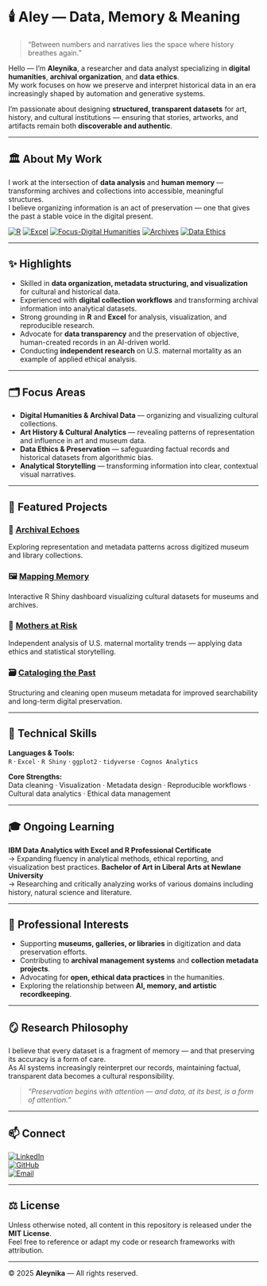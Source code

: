 # 🕯️ Aley — Data, Memory & Meaning  

> “Between numbers and narratives lies the space where history breathes again.”  

Hello — I’m **Aleynika**, a researcher and data analyst specializing in **digital humanities**, **archival organization**, and **data ethics**.  
My work focuses on how we preserve and interpret historical data in an era increasingly shaped by automation and generative systems.  

I’m passionate about designing **structured, transparent datasets** for art, history, and cultural institutions — ensuring that stories, artworks, and artifacts remain both **discoverable and authentic**.  

---

## 🏛️ About My Work  

I work at the intersection of **data analysis** and **human memory** — transforming archives and collections into accessible, meaningful structures.  
I believe organizing information is an act of preservation — one that gives the past a stable voice in the digital present.  

[![R](https://img.shields.io/badge/Code-R-blue?logo=r)](https://www.r-project.org/)
[![Excel](https://img.shields.io/badge/Tool-Excel-green?logo=microsoft-excel)](https://www.microsoft.com/en-us/microsoft-365/excel)
[![Focus-Digital Humanities](https://img.shields.io/badge/Field-Digital%20Humanities-lightgrey)](#)
[![Archives](https://img.shields.io/badge/Interest-Archives%20%26%20Museums-brown)](#)
[![Data Ethics](https://img.shields.io/badge/Focus-Data%20Ethics-yellow)](#)

---

## ✨ Highlights  
- Skilled in **data organization, metadata structuring, and visualization** for cultural and historical data.  
- Experienced with **digital collection workflows** and transforming archival information into analytical datasets.  
- Strong grounding in **R** and **Excel** for analysis, visualization, and reproducible research.  
- Advocate for **data transparency** and the preservation of objective, human-created records in an AI-driven world.  
- Conducting **independent research** on U.S. maternal mortality as an example of applied ethical analysis.  

---

## 🗂️ Focus Areas  
- **Digital Humanities & Archival Data** — organizing and visualizing cultural collections.  
- **Art History & Cultural Analytics** — revealing patterns of representation and influence in art and museum data.  
- **Data Ethics & Preservation** — safeguarding factual records and historical datasets from algorithmic bias.  
- **Analytical Storytelling** — transforming information into clear, contextual visual narratives.  

---

## 📁 Featured Projects   

### 🏺 [Archival Echoes](https://github.com/aleynika/archival-echoes)  
Exploring representation and metadata patterns across digitized museum and library collections.  

### 🖼️ [Mapping Memory](https://github.com/aleynika/mapping-memory)  
Interactive R Shiny dashboard visualizing cultural datasets for museums and archives.  

### 🌿 [Mothers at Risk](https://github.com/aleynika/mothers-at-risk)  
Independent analysis of U.S. maternal mortality trends — applying data ethics and statistical storytelling.  

### 🗃️ [Cataloging the Past](https://github.com/aleynika/cataloging-the-past)  
Structuring and cleaning open museum metadata for improved searchability and long-term digital preservation.

---

## 🧰 Technical Skills  
**Languages & Tools:**  
`R` · `Excel` · `R Shiny` · `ggplot2` · `tidyverse` · `Cognos Analytics`  

**Core Strengths:**  
Data cleaning · Visualization · Metadata design · Reproducible workflows · Cultural data analytics · Ethical data management  

---

## 🎓 Ongoing Learning  
**IBM Data Analytics with Excel and R Professional Certificate**  
→ Expanding fluency in analytical methods, ethical reporting, and visualization best practices.
**Bachelor of Art in Liberal Arts at Newlane University**  
→ Researching and critically analyzing works of various domains including history, natural science and literature.

---

## 🎯 Professional Interests  
- Supporting **museums, galleries, or libraries** in digitization and data preservation efforts.  
- Contributing to **archival management systems** and **collection metadata projects**.  
- Advocating for **open, ethical data practices** in the humanities.  
- Exploring the relationship between **AI, memory, and artistic recordkeeping**.  

---

## 🪞 Research Philosophy  
I believe that every dataset is a fragment of memory — and that preserving its accuracy is a form of care.  
As AI systems increasingly reinterpret our records, maintaining factual, transparent data becomes a cultural responsibility.  

> *“Preservation begins with attention — and data, at its best, is a form of attention.”*  

---

## 📫 Connect  
[![LinkedIn](https://img.shields.io/badge/LinkedIn-Connect-blue?logo=linkedin)](Your_LinkedIn_URL)  
[![GitHub](https://img.shields.io/badge/GitHub-aleynika-black?logo=github)](https://github.com/aleynika)  
[![Email](https://img.shields.io/badge/Email-Contact%20Me-green)](mailto:YourEmail@example.com)  

---

## ⚖️ License  
Unless otherwise noted, all content in this repository is released under the **MIT License**.  
Feel free to reference or adapt my code or research frameworks with attribution.  

---

© 2025 **Aleynika** — All rights reserved.
